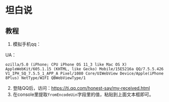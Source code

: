# 坦白说

## 教程

1. 模拟手机qq：

UA：

```
ozilla/5.0 (iPhone; CPU iPhone OS 11_3 like Mac OS X) AppleWebKit/605.1.15 (KHTML, like Gecko) Mobile/15E5216a QQ/7.5.5.426 V1_IPH_SQ_7.5.5_1_APP_A Pixel/1080 Core/UIWebView Device/Apple(iPhone 8Plus) NetType/WIFI QBWebViewType/1
```


2. 登陆QQ后，访问：https://ti.qq.com/honest-say/my-received.html
3. 在console里提取`fromEncodeUin`字段里的值，粘贴到上面文本框即可。